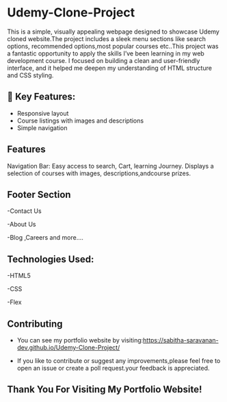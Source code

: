 # Udemy-Clone-Project

This is a simple, visually appealing webpage designed to showcase Udemy cloned website.The project includes a sleek menu sections like search options, recommended options,most popular courses etc..This project was a fantastic opportunity to apply the skills I’ve been learning in my web development course. I focused on building a clean and user-friendly interface, and it helped me deepen my understanding of HTML structure and CSS styling.

## 🚀 Key Features:
- Responsive layout
- Course listings with images and descriptions
- Simple navigation
  
## Features
Navigation Bar: Easy access to search, Cart, learning Journey.
Displays a selection of courses with images, descriptions,andcourse prizes.

## Footer Section

-Contact Us

-About Us

-Blog ,Careers and more....

## Technologies Used:

   -HTML5
   
   -CSS
   
   -Flex
## Contributing

- You can see my portfolio website by visiting:https://sabitha-saravanan-dev.github.io/Udemy-Clone-Project/
  
- If you like to contribute or suggest any improvements,please feel free to open an issue or create a poll request.your feedback is appreciated.

## Thank You For Visiting My Portfolio Website!
